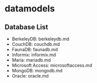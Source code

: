 # datamodels
## Database List
* BerkeleyDB: berkeleydb.md
* CouchDB: couchdb.md
* FaunaDB: faunadb.md
* Informix: informix.md
* Maria: mariadb.md
* Microsoft Access: microsoftaccess.md
* MongoDB: mongodb.md
* Oracle: oracle.md